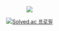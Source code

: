 <div align = center>
  
<!-- https://github.com/kyechan99/capsule-render -->
<img src="https://capsule-render.vercel.app/api?type=Waving&color=fefefe&height=200&section=header&text=Hi%20there%20👋&fontSize=32&fontAlign=85" />

<!-- https://github.com/anuraghazra/github-readme-stats -->
<!-- ![Top Langs](https://github-readme-stats.vercel.app/api/top-langs/?username=Ethanall94&layout=compact) -->

<!--[![Solved.ac 프로필](http://mazassumnida.wtf/api/mini/generate_badge?boj=Ethanall94)](https://solved.ac/Ethanall94) -->
[![Solved.ac 프로필](http://mazassumnida.wtf/api/v2/generate_badge?boj=Ethanall94)](https://solved.ac/Ethanall94)

<!-- <img src="https://capsule-render.vercel.app/api?type=Waving&color=fefefe&height=200&section=footer&text=&fontSize=" /> -->
</div>
